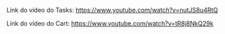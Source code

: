 Link do vídeo do Tasks: https://www.youtube.com/watch?v=nutJS8u4RtQ

Link do vídeo do Cart: https://www.youtube.com/watch?v=tR8j8NkQ29k